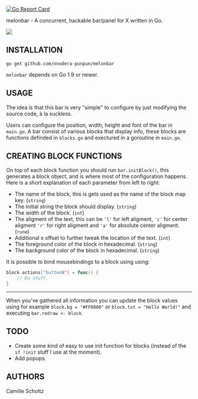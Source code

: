 [![Go Report Card](https://goreportcard.com/badge/github.com/onodera-punpun/melonbar)](https://goreportcard.com/report/github.com/onodera-punpun/melonbar)

melonbar - A concurrent, hackable bar/panel for X written in Go.

![](https://punpun.xyz/54c7.png)


## INSTALLATION

`go get github.com/onodera-punpun/melonbar`

`melonbar` depends on Go 1.9 or newer.


## USAGE

The idea is that this bar is very "simple" to configure by just modifying the
source code, à la suckless.

Users can configure the position, width, height and font of the bar in
`main.go`. A bar consist of various blocks that display info, these blocks are
functions definded in `blocks.go` and exectured in a goroutine in `main.go`.


## CREATING BLOCK FUNCTIONS

On top of each block function you should run `bar.initBlock()`, this generates a
block object, and is where most of the configuration happens. Here is a short
explanation of each parameter from left to right:

* The name of the block, this is gets used as the name of the block  map key.
  (`string`)
* The initial string the block should display. (`string`)
* The width of the block. (`int`)
* The aligment of the text, this can be `'l'` for left aligment, `'c'` for
  center aligment `'r'` for right aligment and `'a'` for absolute center
  aligment. (`rune`)
* Additional x offset to further tweak the location of the text. (`int`)
* The foreground color of the block in hexadecimal. (`string`)
* The background color of the block in hexadecimal. (`string`)

It is possible to bind mousebindings to a block using using:

```go
block.actions["buttonN"] = func() {
	// Do stuff.
}
```

---

When you've gathered all information you can update the block values using for
example `block.bg = "#FF0000"` or `block.txt = "Hello World!"` and executing
`bar.redraw <- block`.


## TODO

* Create some kind of easy to use init function for blocks (instead of
  the `if !init` stuff I use at the moment).
* Add popups.


## AUTHORS

Camille Scholtz
